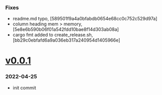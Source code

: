 ### Fixes
+ readme.md typo, [589501f9a4a0bfabdb0654e68cc0c752c529d97a]
+ column heading mem > memory, [5e8e6b590b06f01a542fdd10bae8f14d303ab08a]
+ cargo fmt added to create_release.sh, [bb29c0ebfafd6a9a036eb317a240954d1405966e]

# <a href='https://github.com/mrjackwills/oxker/releases/tag/v0.0.1'>v0.0.1</a>
### 2022-04-25

+ init commit
